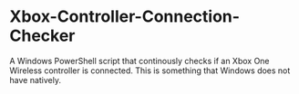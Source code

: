 # Xbox-Controller-Connection-Checker
A Windows PowerShell script that continously checks if an Xbox One Wireless controller is connected. This is something that Windows does not have natively.
